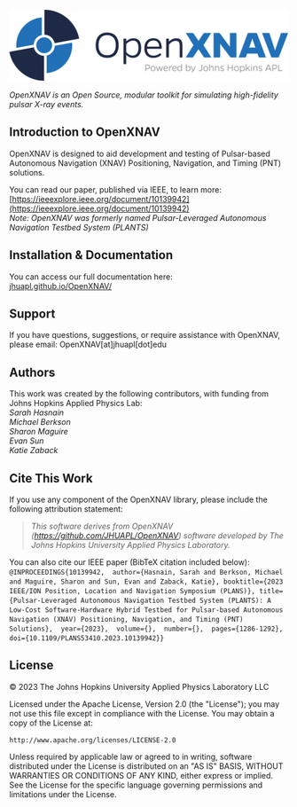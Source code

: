 ![logo](docs/assets/images/logo/png/23-03611_OpenXNav_Color-full.png)


*OpenXNAV is an Open Source, modular toolkit for simulating high-fidelity pulsar X-ray events.*

## **Introduction to OpenXNAV**

OpenXNAV is designed to aid development and testing of Pulsar-based Autonomous Navigation (XNAV) Positioning, Navigation, and Timing (PNT) solutions.

You can read our paper, published via IEEE, to learn more: <br />
[https://ieeexplore.ieee.org/document/10139942](https://ieeexplore.ieee.org/document/10139942) <br />
_Note: OpenXNAV was formerly named Pulsar-Leveraged Autonomous Navigation Testbed System (PLANTS)_

## Installation & Documentation

You can access our full documentation here: <br />
[jhuapl.github.io/OpenXNAV/](jhuapl.github.io/OpenXNAV/)


## Support
If you have questions, suggestions, or require assistance with OpenXNAV, please email: OpenXNAV[at]jhuapl[dot]edu


## Authors

This work was created by the following contributors, with funding from Johns Hopkins Applied Physics Lab: <br />
_Sarah Hasnain_ <br />
_Michael Berkson_ <br />
_Sharon Maguire_ <br />
_Evan Sun_ <br />
_Katie Zaback_ <br />

## Cite This Work

If you use any component of the OpenXNAV library, please include the following attribution statement: <br /> 
> _This software derives from OpenXNAV (https://github.com/JHUAPL/OpenXNAV) software developed by The Johns 	Hopkins University Applied Physics Laboratory._
	
You can also cite our IEEE paper (BibTeX citation included below): <br /> 
`
@INPROCEEDINGS{10139942, 
author={Hasnain, Sarah and Berkson, Michael and Maguire, Sharon and Sun, Evan and Zaback, Katie},
booktitle={2023 IEEE/ION Position, Location and Navigation Symposium (PLANS)},
title={Pulsar-Leveraged Autonomous Navigation Testbed System (PLANTS): A Low-Cost Software-Hardware Hybrid Testbed for Pulsar-based Autonomous Navigation (XNAV) Positioning, Navigation, and Timing (PNT) Solutions}, 
year={2023}, 
volume={}, 
number={}, 
pages={1286-1292}, 
doi={10.1109/PLANS53410.2023.10139942}}
`


## License
© 2023 The Johns Hopkins University Applied Physics Laboratory LLC

Licensed under the Apache License, Version 2.0 (the "License");
you may not use this file except in compliance with the License.
You may obtain a copy of the License at:

    http://www.apache.org/licenses/LICENSE-2.0

Unless required by applicable law or agreed to in writing, software distributed under the License is distributed
on an "AS IS" BASIS, WITHOUT WARRANTIES OR CONDITIONS OF ANY KIND, either express or implied.
See the License for the specific language governing permissions and limitations under the License.

